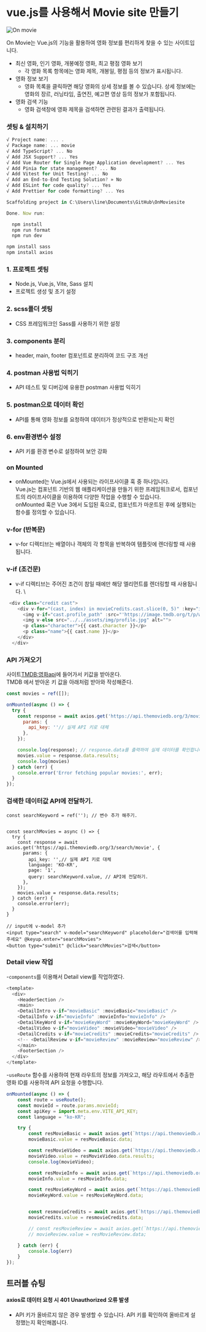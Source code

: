 # vue.js를 사용해서 Movie site 만들기 

![On movie](https://github.com/jinhomun/OnMovie-site/assets/144635699/89b2883a-8fd5-4fd9-854a-c73419da7cc7)

On Movie는 Vue.js의 기능을 활용하여 영화 정보를 편리하게 찾을 수 있는 사이트입니다.

- 최신 영화, 인기 영화, 개봉예정 영화, 최고 평점 영화 보기 
  - 각 영화 목록 항목에는 영화 제목, 개봉일, 평점 등의 정보가 표시됩니다.
- 영화 정보 보기
  - 영화 목록을 클릭하면 해당 영화의 상세 정보를 볼 수 있습니다. 상세 정보에는 영화의 장르, 러닝타임, 출연진, 예고편 영상 등의 정보가 포함됩니다. 
- 영화 검색 기능
  - 영화 검색창에 영화 제목을 검색하면 관련된 결과가 출력됩니다.

### 셋팅 & 설치하기 
```js
√ Project name: ... .
√ Package name: ... movie
√ Add TypeScript? ... No
√ Add JSX Support? ... Yes
√ Add Vue Router for Single Page Application development? ... Yes
√ Add Pinia for state management? ... No
√ Add Vitest for Unit Testing? ... No
√ Add an End-to-End Testing Solution? » No
√ Add ESLint for code quality? ... Yes
√ Add Prettier for code formatting? ... Yes

Scaffolding project in C:\Users\line\Documents\GitHub\OnMoviesite

Done. Now run:

  npm install
  npm run format
  npm run dev
``` 
```js 
npm install sass
npm install axios 
```
### 1. 프로젝트 셋팅
  - Node.js, Vue.js, Vite, Sass 설치
  - 프로젝트 생성 및 초기 설정
### 2. scss폴더 셋팅
  - CSS 프레임워크인 Sass를 사용하기 위한 설정
### 3. components 분리
  - header, main, footer 컴포넌트로 분리하여 코드 구조 개선
### 4. postman 사용법 익히기
  - API 테스트 및 디버깅에 유용한 postman 사용법 익히기
### 5. postman으로 데이터 확인
  - API를 통해 영화 정보를 요청하여 데이터가 정상적으로 반환되는지 확인
### 6. env환경변수 설정
  - API 키를 환경 변수로 설정하여 보안 강화

### on Mounted
- onMounted는 Vue.js에서 사용되는 라이프사이클 훅 중 하나입니다.    
Vue.js는 컴포넌트 기반의 웹 애플리케이션을 만들기 위한 프레임워크로서, 컴포넌트의 라이프사이클을 이용하여 다양한 작업을 수행할 수 있습니다.   
onMounted 훅은 Vue 3에서 도입된 훅으로, 컴포넌트가 마운트된 후에 실행되는 함수를 정의할 수 있습니다.    

 ### v-for (반복문)
- v-for 디렉티브는 배열이나 객체의 각 항목을 반복하여 템플릿에 렌더링할 때 사용됩니다.  
### v-if (조건문)
- v-if 디렉티브는 주어진 조건이 참일 때에만 해당 엘리먼트를 렌더링할 때 사용됩니다.  \
```js
 <div class="credit cast">
    <div v-for="(cast, index) in movieCredits.cast.slice(0, 5)" :key="index">
      <img v-if="cast.profile_path" :src="'https://image.tmdb.org/t/p/w500' + cast.profile_path" :alt="cast.name">
      <img v-else src="../../assets/img/profile.jpg" alt="">
      <p class="character">{{ cast.character }}</p>
      <p class="name">{{ cast.name }}</p>
    </div>
  </div>
```



### API 가져오기
사이트[TMDB:영화api](https://www.themoviedb.org/?language=ko-KR)에 들어가서 키값을 받아온다.   
TMDB 에서 받아온 키 값을 아래처럼 받아와 작성해준다.

```js
const movies = ref([]);

onMounted(async () => {
  try {
    const response = await axios.get('https://api.themoviedb.org/3/movie/popular?language=en-US&page=1', {
      params: {
        api_key: ''// 실제 API 키로 대체
      },
    });

    console.log(response); // response.data를 출력하여 실제 데이터를 확인합니다.
    movies.value = response.data.results;
    console.log(movies)
  } catch (err) {
    console.error('Error fetching popular movies:', err);
  }
});
```

### 검색한 데이터값 API에 전달하기.
```JS
const searchKeyword = ref(''); // 변수 추가 해주기.


const searchMovies = async () => {
  try {
    const response = await axios.get('https://api.themoviedb.org/3/search/movie', {
      params: {
        api_key: '',// 실제 API 키로 대체
        language: 'KO-KR',
        page: '1',
        query: searchKeyword.value, // API에 전달하기.
      },
    });
    movies.value = response.data.results;
  } catch (err) {
    console.error(err);
  }
}

// input에 v-model 추가
<input type="search" v-model="searchKeyword" placeholder="검색어를 입력해주세요" @keyup.enter="searchMovies">
<button type="submit" @click="searchMovies">검색</button>
```



### Detail view 작업
-`components`를 이용해서 Detail view를 작업하였다.
```js
<template>
  <div>
    <HeaderSection />
    <main>
    <DetailIntro v-if="movieBasic" :movieBasic="movieBasic" />
    <DetailInfo v-if="movieInfo" :movieInfo="movieInfo" />
    <DetailKeyWord v-if="movieKeyWord" :movieKeyWord="movieKeyWord" />
    <DetailVideo v-if="movieVideo" :movieVideo="movieVideo" />
    <DetailCredits v-if="movieCredits" :movieCredits="movieCredits" />
    <!-- <DetailReview v-if="movieReview" :movieReview="movieReview" /> -->
    </main>
    <FooterSection />
  </div>
</template>
```
-`useRoute` 함수를 사용하여 현재 라우트의 정보를 가져오고, 해당 라우트에서 추출한 영화 ID를 사용하여 API 요청을 수행합니다.
```js
onMounted(async () => {
    const route = useRoute();
    const movieId = route.params.movieId;
    const apiKey = import.meta.env.VITE_API_KEY;
    const language = "ko-KR";

    try {
        const resMovieBasic = await axios.get(`https://api.themoviedb.org/3/movie/${movieId}?language=${language}&api_key=${apiKey}`);
        movieBasic.value = resMovieBasic.data;

        const resMovieVideo = await axios.get(`https://api.themoviedb.org/3/movie/${movieId}/videos?api_key=${apiKey}`);
        movieVideo.value = resMovieVideo.data.results;
        console.log(movieVideo);

        const resMovieInfo = await axios.get(`https://api.themoviedb.org/3/movie/${movieId}?language=${language}&api_key=${apiKey}`);
        movieInfo.value = resMovieInfo.data;

        const resMovieKeyWord = await axios.get(`https://api.themoviedb.org/3/movie/${movieId}/keywords?language=${language}&api_key=${apiKey}`)
        movieKeyWord.value = resMovieKeyWord.data;


        const resmovieCredits = await axios.get(`https://api.themoviedb.org/3/movie/${movieId}/credits?api_key=${apiKey}`);
        movieCredits.value = resmovieCredits.data;

        // const resMovieReview = await axios.get(`https://api.themoviedb.org/3/movie/${movieId}/reviews?language=${language}&api_key=${apiKey}`)
        // movieReview.value = resMovieReview.data;

    } catch (err) {
        console.log(err)
    }
});
```

## 트러블 슈팅
#### axios로 데이터 요청 시 401 Unauthorized 오류 발생
- API 키가 올바르지 않은 경우 발생할 수 있습니다. API 키를 확인하여 올바르게 설정했는지 확인해봅니다.
